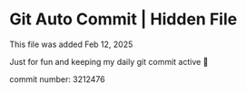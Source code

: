# Git Auto Commit | Hidden File

This file was added Feb 12, 2025

Just for fun and keeping my daily git commit active 🤪

commit number: 3212476
